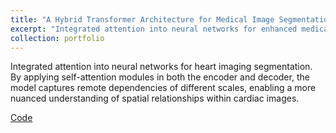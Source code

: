 ```yaml
---
title: "A Hybrid Transformer Architecture for Medical Image Segmentation, Course Project"
excerpt: "Integrated attention into neural networks for enhanced medical image segmentation.<br/><img src='/images/heart.png'>"
collection: portfolio
---
```


Integrated attention into neural networks for heart imaging segmentation. By applying self-attention modules in both the encoder and decoder, the model captures remote dependencies of different scales, enabling a more nuanced understanding of spatial relationships within cardiac images.

[Code]()
